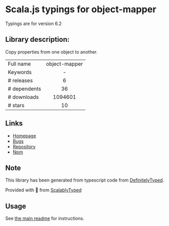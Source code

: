 
# Scala.js typings for object-mapper

Typings are for version 6.2

## Library description:
Copy properties from one object to another.

|                    |                 |
| ------------------ | :-------------: |
| Full name          | object-mapper |
| Keywords           | - |
| # releases         | 6 |
| # dependents       | 36 |
| # downloads        | 1094601 |
| # stars            | 10 |

## Links
- [Homepage](https://github.com/wankdanker/node-object-mapper#readme)
- [Bugs](https://github.com/wankdanker/node-object-mapper/issues)
- [Repository](https://github.com/wankdanker/node-object-mapper)
- [Npm](https://www.npmjs.com/package/object-mapper)
    


## Note
This library has been generated from typescript code from [DefinitelyTyped](https://definitelytyped.org).

Provided with :purple_heart: from [ScalablyTyped](https://github.com/oyvindberg/ScalablyTyped)

## Usage
See [the main readme](../../readme.md) for instructions.


